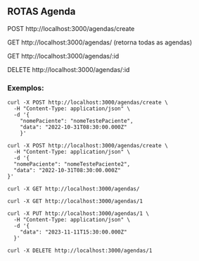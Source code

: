 ## ROTAS Agenda

POST http://localhost:3000/agendas/create

GET http://localhost:3000/agendas/   (retorna todas as agendas)

GET http://localhost:3000/agendas/:id

DELETE http://localhost:3000/agendas/:id


### Exemplos:


```
curl -X POST http://localhost:3000/agendas/create \
  -H "Content-Type: application/json" \
  -d '{
    "nomePaciente": "nomeTestePaciente",
    "data": "2022-10-31T08:30:00.000Z"
    }'

curl -X POST http://localhost:3000/agendas/create \
  -H "Content-Type: application/json" \
  -d '{
  "nomePaciente": "nomeTestePaciente2",
  "data": "2022-10-31T08:30:00.000Z"
}'
  
curl -X GET http://localhost:3000/agendas/

curl -X GET http://localhost:3000/agendas/1

curl -X PUT http://localhost:3000/agendas/1 \
  -H "Content-Type: application/json" \
  -d '{
    "data": "2023-11-11T15:30:00.000Z"
  }'

curl -X DELETE http://localhost:3000/agendas/1
```
